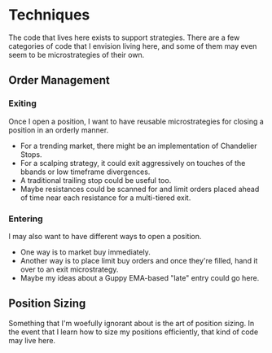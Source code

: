 # Techniques

The code that lives here exists to support strategies.  There are a few categories of code that I envision
living here, and some of them may even seem to be microstrategies of their own.


## Order Management

### Exiting

Once I open a position, I want to have reusable microstrategies for closing a position in an orderly manner.

* For a trending market, there might be an implementation of Chandelier Stops.
* For a scalping strategy, it could exit aggressively on touches of the bbands or low timeframe divergences.
* A traditional trailing stop could be useful too.
* Maybe resistances could be scanned for and limit orders placed ahead of time near each resistance for a multi-tiered exit.

### Entering

I may also want to have different ways to open a position.

* One way is to market buy immediately.
* Another way is to place limit buy orders and once they're filled, hand it over to an exit microstrategy.
* Maybe my ideas about a Guppy EMA-based "late" entry could go here.


## Position Sizing

Something that I'm woefully ignorant about is the art of position sizing.  In the event that I learn
how to size my positions efficiently, that kind of code may live here.
